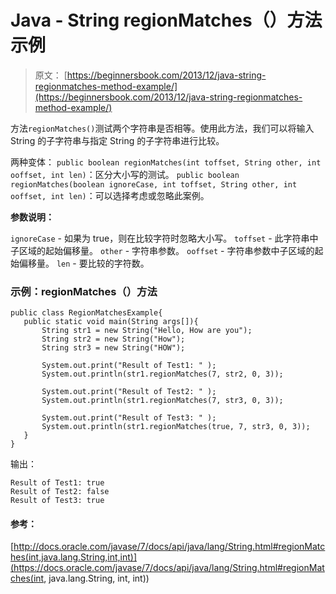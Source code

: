# Java - String regionMatches（）方法示例

> 原文： [https://beginnersbook.com/2013/12/java-string-regionmatches-method-example/](https://beginnersbook.com/2013/12/java-string-regionmatches-method-example/)

方法`regionMatches()`测试两个字符串是否相等。使用此方法，我们可以将输入 String 的子字符串与指定 String 的子字符串进行比较。

两种变体：
`public boolean regionMatches(int toffset, String other, int ooffset, int len)`：区分大小写的测试。
`public boolean regionMatches(boolean ignoreCase, int toffset, String other, int ooffset, int len)`：可以选择考虑或忽略此案例。

**参数说明：**

`ignoreCase` - 如果为 true，则在比较字符时忽略大小写。
`toffset` - 此字符串中子区域的起始偏移量。
`other` - 字符串参数。
`ooffset` - 字符串参数中子区域的起始偏移量。
`len` - 要比较的字符数。

### 示例：regionMatches（）方法

```
public class RegionMatchesExample{
   public static void main(String args[]){
       String str1 = new String("Hello, How are you");
       String str2 = new String("How");
       String str3 = new String("HOW");

       System.out.print("Result of Test1: " );
       System.out.println(str1.regionMatches(7, str2, 0, 3));

       System.out.print("Result of Test2: " );
       System.out.println(str1.regionMatches(7, str3, 0, 3));

       System.out.print("Result of Test3: " );
       System.out.println(str1.regionMatches(true, 7, str3, 0, 3));
   }
}
```

输出：

```
Result of Test1: true
Result of Test2: false
Result of Test3: true
```

#### 参考：

[http://docs.oracle.com/javase/7/docs/api/java/lang/String.html#regionMatches(int,java.lang.String,int,int)](https://docs.oracle.com/javase/7/docs/api/java/lang/String.html#regionMatches(int, java.lang.String, int, int))